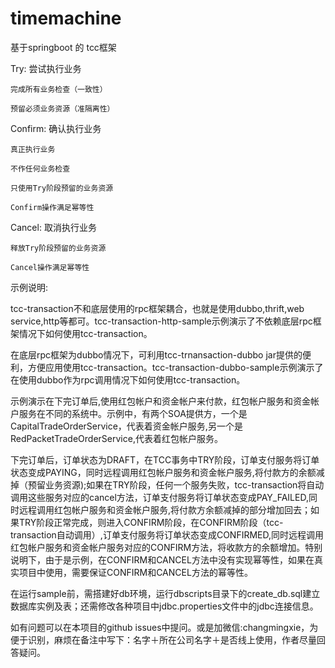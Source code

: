 # timemachine
基于springboot 的 tcc框架


Try: 尝试执行业务

    完成所有业务检查（一致性）

    预留必须业务资源（准隔离性）

Confirm: 确认执行业务

    真正执行业务

    不作任何业务检查

    只使用Try阶段预留的业务资源

    Confirm操作满足幂等性

Cancel: 取消执行业务

    释放Try阶段预留的业务资源

    Cancel操作满足幂等性


示例说明:

tcc-transaction不和底层使用的rpc框架耦合，也就是使用dubbo,thrift,web service,http等都可。tcc-transaction-http-sample示例演示了不依赖底层rpc框架情况下如何使用tcc-transaction。

在底层rpc框架为dubbo情况下，可利用tcc-trnansaction-dubbo jar提供的便利，方便应用使用tcc-transaction。tcc-transaction-dubbo-sample示例演示了在使用dubbo作为rpc调用情况下如何使用tcc-transaction。

示例演示在下完订单后,使用红包帐户和资金帐户来付款，红包帐户服务和资金帐户服务在不同的系统中。示例中，有两个SOA提供方，一个是CapitalTradeOrderService，代表着资金帐户服务,另一个是RedPacketTradeOrderService,代表着红包帐户服务。

下完订单后，订单状态为DRAFT，在TCC事务中TRY阶段，订单支付服务将订单状态变成PAYING，同时远程调用红包帐户服务和资金帐户服务,将付款方的余额减掉（预留业务资源);如果在TRY阶段，任何一个服务失败，tcc-transaction将自动调用这些服务对应的cancel方法，订单支付服务将订单状态变成PAY_FAILED,同时远程调用红包帐户服务和资金帐户服务,将付款方余额减掉的部分增加回去；如果TRY阶段正常完成，则进入CONFIRM阶段，在CONFIRM阶段（tcc-transaction自动调用）,订单支付服务将订单状态变成CONFIRMED,同时远程调用红包帐户服务和资金帐户服务对应的CONFIRM方法，将收款方的余额增加。特别说明下，由于是示例，在CONFIRM和CANCEL方法中没有实现幂等性，如果在真实项目中使用，需要保证CONFIRM和CANCEL方法的幂等性。

在运行sample前，需搭建好db环境，运行dbscripts目录下的create_db.sql建立数据库实例及表；还需修改各种项目中jdbc.properties文件中的jdbc连接信息。

如有问题可以在本项目的github issues中提问。或是加微信:changmingxie，为便于识别，麻烦在备注中写下：名字＋所在公司名字＋是否线上使用，作者尽量回答疑问。 


